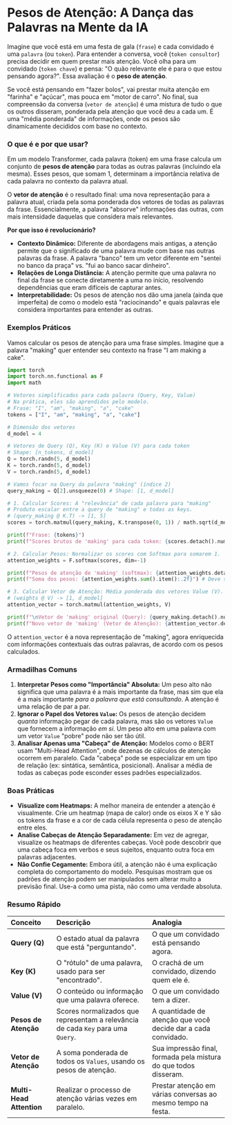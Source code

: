 # Pesos de Atenção: A Dança das Palavras na Mente da IA

Imagine que você está em uma festa de gala (`frase`) e cada convidado é uma `palavra` (ou `token`). Para entender a conversa, você (`token consultor`) precisa decidir em quem prestar mais atenção. Você olha para um convidado (`token chave`) e pensa: "O quão relevante ele é para o que estou pensando agora?". Essa avaliação é o **peso de atenção**.

Se você está pensando em "fazer bolos", vai prestar muita atenção em "farinha" e "açúcar", mas pouca em "motor de carro". No final, sua compreensão da conversa (`vetor de atenção`) é uma mistura de tudo o que os outros disseram, ponderada pela atenção que você deu a cada um. É uma "média ponderada" de informações, onde os pesos são dinamicamente decididos com base no contexto.

### O que é e por que usar?

Em um modelo Transformer, cada palavra (token) em uma frase calcula um conjunto de **pesos de atenção** para todas as outras palavras (incluindo ela mesma). Esses pesos, que somam 1, determinam a importância relativa de cada palavra no contexto da palavra atual.

O **vetor de atenção** é o resultado final: uma nova representação para a palavra atual, criada pela soma ponderada dos vetores de todas as palavras da frase. Essencialmente, a palavra "absorve" informações das outras, com mais intensidade daquelas que considera mais relevantes.

**Por que isso é revolucionário?**
-   **Contexto Dinâmico:** Diferente de abordagens mais antigas, a atenção permite que o significado de uma palavra mude com base nas outras palavras da frase. A palavra "banco" tem um vetor diferente em "sentei no banco da praça" vs. "fui ao banco sacar dinheiro".
-   **Relações de Longa Distância:** A atenção permite que uma palavra no final da frase se conecte diretamente a uma no início, resolvendo dependências que eram difíceis de capturar antes.
-   **Interpretabilidade:** Os pesos de atenção nos dão uma janela (ainda que imperfeita) de como o modelo está "raciocinando" e quais palavras ele considera importantes para entender as outras.

### Exemplos Práticos

Vamos calcular os pesos de atenção para uma frase simples. Imagine que a palavra "making" quer entender seu contexto na frase "I am making a cake".

```python
import torch
import torch.nn.functional as F
import math

# Vetores simplificados para cada palavra (Query, Key, Value)
# Na prática, eles são aprendidos pelo modelo.
# Frase: "I", "am", "making", "a", "cake"
tokens = ["I", "am", "making", "a", "cake"]

# Dimensão dos vetores
d_model = 4 

# Vetores de Query (Q), Key (K) e Value (V) para cada token
# Shape: [n_tokens, d_model]
Q = torch.randn(5, d_model)
K = torch.randn(5, d_model)
V = torch.randn(5, d_model)

# Vamos focar na Query da palavra "making" (índice 2)
query_making = Q[2].unsqueeze(0) # Shape: [1, d_model]

# 1. Calcular Scores: A "relevância" de cada palavra para "making"
# Produto escalar entre a query de "making" e todas as keys.
# (query_making @ K.T) -> [1, 5]
scores = torch.matmul(query_making, K.transpose(0, 1)) / math.sqrt(d_model)

print(f"Frase: {tokens}")
print(f"Scores brutos de 'making' para cada token: {scores.detach().numpy().flatten().round(2)}")

# 2. Calcular Pesos: Normalizar os scores com Softmax para somarem 1.
attention_weights = F.softmax(scores, dim=-1)

print(f"Pesos de atenção de 'making' (softmax): {attention_weights.detach().numpy().flatten().round(2)}")
print(f"Soma dos pesos: {attention_weights.sum().item():.2f}") # Deve ser 1.0

# 3. Calcular Vetor de Atenção: Média ponderada dos vetores Value (V).
# (weights @ V) -> [1, d_model]
attention_vector = torch.matmul(attention_weights, V)

print(f"\nVetor de 'making' original (Query): {query_making.detach().numpy().round(2)}")
print(f"Novo vetor de 'making' (Vetor de Atenção): {attention_vector.detach().numpy().round(2)}")
```
O `attention_vector` é a nova representação de "making", agora enriquecida com informações contextuais das outras palavras, de acordo com os pesos calculados.

### Armadilhas Comuns

1.  **Interpretar Pesos como "Importância" Absoluta:** Um peso alto não significa que uma palavra é a mais importante da frase, mas sim que ela é a mais importante *para a palavra que está consultando*. A atenção é uma relação de par a par.
2.  **Ignorar o Papel dos Vetores `Value`:** Os pesos de atenção decidem *quanta* informação pegar de cada palavra, mas são os vetores `Value` que fornecem a informação *em si*. Um peso alto em uma palavra com um vetor `Value` "pobre" pode não ser tão útil.
3.  **Analisar Apenas uma "Cabeça" de Atenção:** Modelos como o BERT usam "Multi-Head Attention", onde dezenas de cálculos de atenção ocorrem em paralelo. Cada "cabeça" pode se especializar em um tipo de relação (ex: sintática, semântica, posicional). Analisar a média de todas as cabeças pode esconder esses padrões especializados.

### Boas Práticas

-   **Visualize com Heatmaps:** A melhor maneira de entender a atenção é visualmente. Crie um heatmap (mapa de calor) onde os eixos X e Y são os tokens da frase e a cor de cada célula representa o peso de atenção entre eles.
-   **Analise Cabeças de Atenção Separadamente:** Em vez de agregar, visualize os heatmaps de diferentes cabeças. Você pode descobrir que uma cabeça foca em verbos e seus sujeitos, enquanto outra foca em palavras adjacentes.
-   **Não Confie Cegamente:** Embora útil, a atenção não é uma explicação completa do comportamento do modelo. Pesquisas mostram que os padrões de atenção podem ser manipulados sem alterar muito a previsão final. Use-a como uma pista, não como uma verdade absoluta.

### Resumo Rápido

| Conceito | Descrição | Analogia |
| :--- | :--- | :--- |
| **Query (Q)** | O estado atual da palavra que está "perguntando". | O que um convidado está pensando agora. |
| **Key (K)** | O "rótulo" de uma palavra, usado para ser "encontrado". | O crachá de um convidado, dizendo quem ele é. |
| **Value (V)** | O conteúdo ou informação que uma palavra oferece. | O que um convidado tem a dizer. |
| **Pesos de Atenção** | Scores normalizados que representam a relevância de cada `Key` para uma `Query`. | A quantidade de atenção que você decide dar a cada convidado. |
| **Vetor de Atenção** | A soma ponderada de todos os `Values`, usando os pesos de atenção. | Sua impressão final, formada pela mistura do que todos disseram. |
| **Multi-Head Attention**| Realizar o processo de atenção várias vezes em paralelo. | Prestar atenção em várias conversas ao mesmo tempo na festa. |
